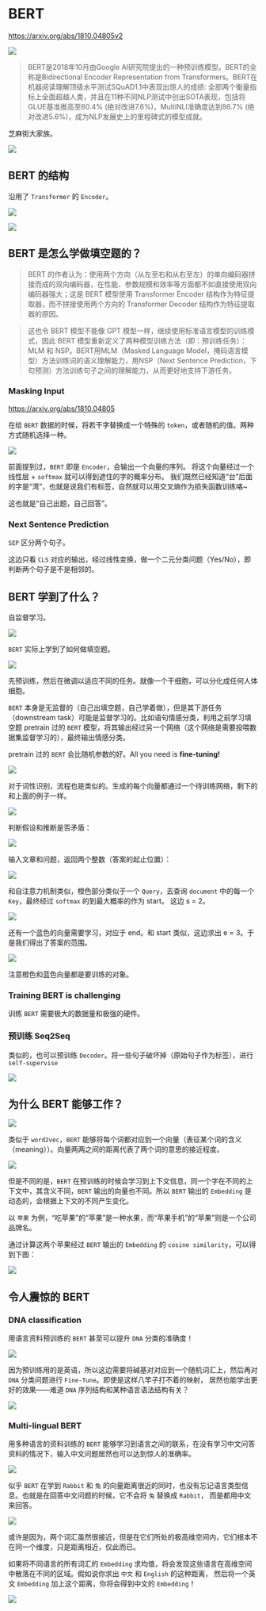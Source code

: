 # BERT

https://arxiv.org/abs/1810.04805v2

![](imgs/BERT0.jpg)

> BERT是2018年10月由Google AI研究院提出的一种预训练模型。BERT的全称是Bidirectional Encoder Representation from Transformers。BERT在机器阅读理解顶级水平测试SQuAD1.1中表现出惊人的成绩: 全部两个衡量指标上全面超越人类，并且在11种不同NLP测试中创出SOTA表现，包括将GLUE基准推高至80.4% (绝对改进7.6%)，MultiNLI准确度达到86.7% (绝对改进5.6%)，成为NLP发展史上的里程碑式的模型成就。

芝麻街大家族。

![](imgs/BERT1.png)

## BERT 的结构

沿用了 `Transformer` 的 `Encoder`。

![](imgs/BERT14.jpg)

![](imgs/BERT15.jpg)


## BERT 是怎么学做填空题的？

> BERT 的作者认为：使用两个方向（从左至右和从右至左）的单向编码器拼接而成的双向编码器，在性能、参数规模和效率等方面都不如直接使用双向编码器强大；这是 BERT 模型使用 Transformer Encoder 结构作为特征提取器，而不拼接使用两个方向的 Transformer Decoder 结构作为特征提取器的原因。

> 这也令 BERT 模型不能像 GPT 模型一样，继续使用标准语言模型的训练模式，因此 BERT 模型重新定义了两种模型训练方法（即：预训练任务）：MLM 和 NSP。BERT用MLM（Masked Language Model，掩码语言模型）方法训练词的语义理解能力，用NSP（Next Sentence Prediction，下句预测）方法训练句子之间的理解能力，从而更好地支持下游任务。

### Masking Input

https://arxiv.org/abs/1810.04805

在给 `BERT` 数据的时候，将若干字替换成一个特殊的 `token`，或者随机的值。两种方式随机选择一种。

![](imgs/BERT3.png)

前面提到过，`BERT` 即是 `Encoder`，会输出一个向量的序列。 将这个向量经过一个线性层 + `softmax` 就可以得到遮住的字的概率分布。
我们既然已经知道“台”后面的字是“湾”，也就是说我们有标签，自然就可以用交叉熵作为损失函数训练咯~

这也就是“自己出题，自己回答”。

### Next Sentence Prediction 

`SEP` 区分两个句子。

这边只看 `CLS` 对应的输出，经过线性变换，做一个二元分类问题（Yes/No），即判断两个句子是不是相邻的。

## BERT 学到了什么？

自监督学习。

![](imgs/BERT2.jpg)

`BERT` 实际上学到了如何做填空题。

![](imgs/BERT5.png)

先预训练，然后在微调以适应不同的任务。就像一个干细胞，可以分化成任何人体细胞。

`BERT` 本身是无监督的（自己出填空题，自己学着做），但是其下游任务（downstream task）可能是监督学习的。比如语句情感分类，利用之前学习填空题 pretrain
过的 `BERT` 模型，将其输出经过另一个网络（这个网络是需要投喂数据集监督学习的），最终输出情感分类。

pretrain 过的 `BERT` 会比随机参数的好。All you need is **fine-tuning!**

![](imgs/BERT7.png)

对于词性识别，流程也是类似的。生成的每个向量都通过一个待训练网络，剩下的和上面的例子一样。

![](imgs/BERT8.jpg)

判断假设和推断是否矛盾：

![](imgs/BERT9.jpg)

输入文章和问题，返回两个整数（答案的起止位置）：

![](imgs/BERT10.jpg)

和自注意力机制类似，橙色部分类似于一个 `Query`，去查询 `document` 中的每一个 `Key`，最终经过 `softmax` 的到最大概率的作为 start。
这边 s = 2。

![](imgs/BERT11.jpg)

还有一个蓝色的向量需要学习，对应于 end。和 start 类似，这边求出 e = 3。于是我们得出了答案的范围。

![](imgs/BERT12.jpg)

注意橙色和蓝色向量都是要训练的对象。

### Training BERT is challenging

训练 `BERT` 需要极大的数据量和极强的硬件。

### 预训练 Seq2Seq

类似的，也可以预训练 `Decoder`。将一些句子破坏掉（原始句子作为标签），进行 `self-supervise`

![](imgs/BERT13.jpg)

## 为什么 BERT 能够工作？

![](imgs/BERT18.jpg)

类似于 `word2vec`，`BERT` 能够将每个词都对应到一个向量（表征某个词的含义（meaning））。向量两两之间的距离代表了两个词的意思的接近程度。

![](imgs/BERT16.jpg)

但是不同的是，`BERT` 在预训练的时候会学习到上下文信息，同一个字在不同的上下文中，其含义不同，`BERT` 输出的向量也不同。所以 `BERT` 输出的
`Embedding` 是动态的，会根据上下文的不同产生变化。

以 `苹果` 为例，“吃苹果”的“苹果”是一种水果，而“苹果手机”的“苹果”则是一个公司品牌名。

通过计算这两个苹果经过 `BERT` 输出的 `Embedding` 的 `cosine similarity`，可以得到下图：

![](imgs/BERT17.jpg)

## 令人震惊的 BERT

### DNA classification

用语言资料预训练的 `BERT` 甚至可以提升 `DNA` 分类的准确度！

![](imgs/BERT19.jpg)

因为预训练用的是英语，所以这边需要将碱基对对应到一个随机词汇上，然后再对 `DNA` 分类问题进行 `Fine-Tune`。即使是这样八竿子打不着的映射，
居然也能学出更好的效果——难道 `DNA` 序列结构和某种语言语法结构有关？ 

![](imgs/BERT20.jpg)

### Multi-lingual BERT

用多种语言的资料训练的 `BERT` 能够学习到语言之间的联系，在没有学习中文问答资料的情况下，输入中文问题居然也可以达到惊人的准确率。

![](imgs/BERT22.jpg)

似乎 `BERT` 在学到 `Rabbit` 和 `兔` 的向量距离很近的同时，也没有忘记语言类型信息。也就是在回答中文问题的时候，它不会将 `兔` 替换成 `Rabbit`，
而是都用中文来回答。

![](imgs/BERT23.jpg)

或许是因为，两个词汇虽然很接近，但是在它们所处的极高维空间内，它们根本不在同一个维度，只是距离相近，仅此而已。

如果将不同语言的所有词汇的 `Embedding` 求均值，将会发现这些语言在高维空间中散落在不同的区域。假如说你求出 `中文` 和 `English` 的这种距离，
然后将一个英文 `Embedding` 加上这个距离，你将会得到中文的 `Embedding`！

![](imgs/BERT24.jpg)








